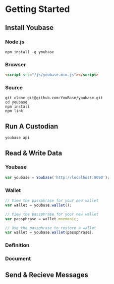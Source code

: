 Getting Started
================

Install Youbase
---------------

### Node.js

``` shell
npm install -g youbase
```

### Browser

``` html
<script src="/js/youbase.min.js"></script>
```

### Source

``` shell
git clone git@github.com:YouBase/youbase.git
cd youbase
npm install
npm link
```

Run A Custodian
---------------

``` shell
youbase api
```

Read & Write Data
-----------------

### Youbase

``` javascript
var youbase = Youbase('http://localhost:9090');
```

### Wallet

``` javascript
// View the passphrase for your new wallet
var wallet = youbase.wallet();

// View the passphrase for your new wallet
var passphrase = wallet.mnemonic;

// Use the passphrase to restore a wallet
var wallet = youbase.wallet(passphrase);
```

### Definition

### Document

Send & Recieve Messages
-----------------------
